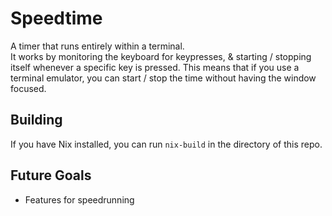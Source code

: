 # Speedtime
A timer that runs entirely within a terminal. \
It works by monitoring the keyboard for keypresses, & starting / stopping itself
whenever a specific key is pressed.  This means that if you use a terminal emulator, you
can start / stop the time without having the window focused.
## Building
If you have Nix installed, you can run `nix-build` in the directory of this repo.
## Future Goals
* Features for speedrunning
